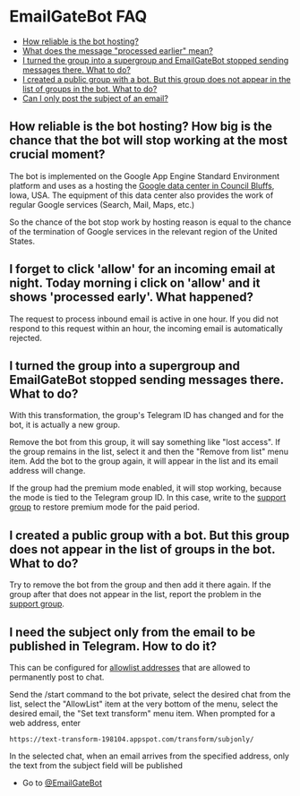 # EmailGateBot FAQ

- [How reliable is the bot hosting?](#how-reliable-is-the-bot-hosting-how-big-is-the-chance-that-the-bot-will-stop-working-at-the-most-crucial-moment)
- [What does the message "processed earlier" mean?](#i-forget-to-click-allow-for-an-incoming-email-at-night-today-morning-i-click-on-allow-and-it-shows-processed-early-what-happened)
- [I turned the group into a supergroup and EmailGateBot stopped sending messages there. What to do?](#i-turned-the-group-into-a-supergroup-and-emailgatebot-stopped-sending-messages-there-what-to-do)
- [I created a public group with a bot. But this group does not appear in the list of groups in the bot. What to do?](#i-created-a-public-group-with-a-bot-but-this-group-does-not-appear-in-the-list-of-groups-in-the-bot-what-to-do)
- [Can I only post the subject of an email?](#)

## How reliable is the bot hosting? How big is the chance that the bot will stop working at the most crucial moment?

The bot is implemented on the Google App Engine Standard Environment platform and uses as a hosting the
[Google data center in Council Bluffs](https://www.google.com/about/datacenters/inside/locations/council-bluffs/), Iowa, USA.
The equipment of this data center also provides the work of regular Google services (Search, Mail, Maps, etc.)

So the chance of the bot stop work by hosting reason is equal to the chance of the termination of Google services in the relevant region of the United States.

## I forget to click 'allow' for an incoming email at night. Today morning i click on 'allow' and it shows 'processed early'. What happened?

The request to process inbound email is active in one hour.
If you did not respond to this request within an hour, the incoming email is automatically rejected.

## I turned the group into a supergroup and EmailGateBot stopped sending messages there. What to do?

With this transformation, the group's Telegram ID has changed and for the bot, it is actually a new group.

Remove the bot from this group, it will say something like "lost access".
If the group remains in the list, select it and then the "Remove from list" menu item.
Add the bot to the group again, it will appear in the list and its email address will change.

If the group had the premium mode enabled, it will stop working, because the mode is tied to the Telegram group ID.
In this case, write to the [support group](https://t.me/joinchat/CJ4MSEfmFlaDevQOeMVoLg) to restore premium mode for the paid period.

## I created a public group with a bot. But this group does not appear in the list of groups in the bot. What to do?

Try to remove the bot from the group and then add it there again. If the group after that does not appear in the list, report the problem in the [support group](https://t.me/joinchat/CJ4MSEfmFlaDevQOeMVoLg).


## I need the subject only from the email to be published in Telegram. How to do it?

This can be configured for [allowlist addresses](https://vb64.github.io/telegram.email.notify/docs/en/stop_allow_list.html) that are allowed to permanently post to chat.

Send the /start command to the bot private, select the desired chat from the list, select the "AllowList" item at the very bottom of the menu, select the desired email, the "Set text transform" menu item.
When prompted for a web address, enter

```
https://text-transform-198104.appspot.com/transform/subjonly/
```

In the selected chat, when an email arrives from the specified address, only the text from the subject field will be published

- Go to [@EmailGateBot](http://t.me/EmailGateBot?start=utm_KDaxQG000_github-en-faq)
